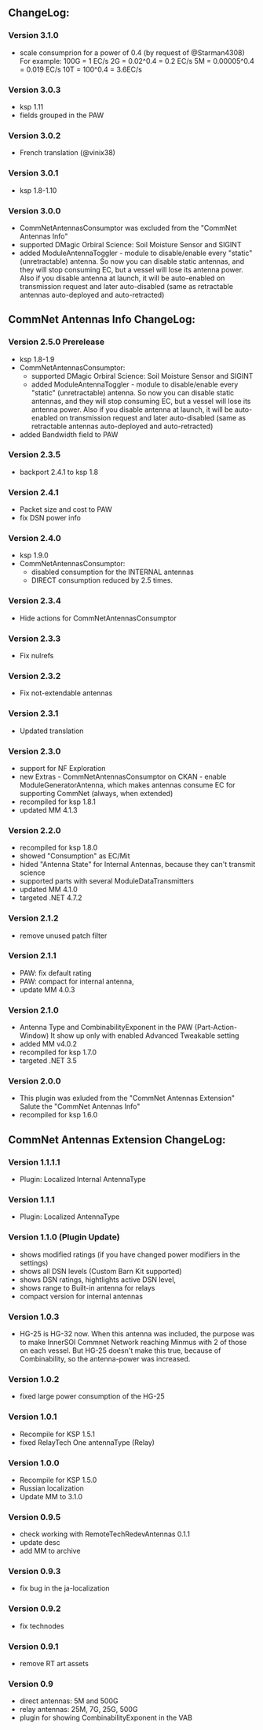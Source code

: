 ## ChangeLog:

### Version 3.1.0
 * scale consumprion for a power of 0.4 (by request of @Starman4308)
   For example:
   100G = 1 EC/s
   2G   = 0.02^0.4 = 0.2 EC/s
   5M   = 0.00005^0.4 = 0.019 EC/s
   10T  = 100^0.4 = 3.6EC/s

### Version 3.0.3
 * ksp 1.11
 * fields grouped in the PAW

### Version 3.0.2
 * French translation (@vinix38)

### Version 3.0.1
 * ksp 1.8-1.10

### Version 3.0.0
 * CommNetAntennasConsumptor was excluded from the "CommNet Antennas Info"
 * supported DMagic Orbiral Science: Soil Moisture Sensor and SIGINT
 * added ModuleAntennaToggler - module to disable/enable every "static" (unretractable) antenna. 
   So now you can disable static antennas, and they will stop consuming EC, but a vessel will lose its antenna power.
   Also if you disable antenna at launch, it will be auto-enabled on transmission request and later auto-disabled
   (same as retractable antennas auto-deployed and auto-retracted)



## CommNet Antennas Info ChangeLog:

### Version 2.5.0 Prerelease
 * ksp 1.8-1.9
 * CommNetAntennasConsumptor:
    * supported DMagic Orbiral Science: Soil Moisture Sensor and SIGINT
    * added ModuleAntennaToggler - module to disable/enable every "static" (unretractable) antenna. 
      So now you can disable static antennas, and they will stop consuming EC, but a vessel will lose its antenna power.
      Also if you disable antenna at launch, it will be auto-enabled on transmission request and later auto-disabled
      (same as retractable antennas auto-deployed and auto-retracted)
 * added Bandwidth field to PAW

### Version 2.3.5
 * backport 2.4.1 to ksp 1.8

### Version 2.4.1
 * Packet size and cost to PAW 
 * fix DSN power info

### Version 2.4.0
 * ksp 1.9.0
 * CommNetAntennasConsumptor:
     * disabled consumption for the INTERNAL antennas
     * DIRECT consumption reduced by 2.5 times.

### Version 2.3.4
 * Hide actions for CommNetAntennasConsumptor

### Version 2.3.3
 * Fix nulrefs

### Version 2.3.2
 * Fix not-extendable antennas

### Version 2.3.1
 * Updated translation

### Version 2.3.0
 * support for NF Exploration
 * new Extras - CommNetAntennasConsumptor on CKAN - enable ModuleGeneratorAntenna, 
   which makes antennas consume EC for supporting CommNet (always, when extended)
 * recompiled for ksp 1.8.1
 * updated MM 4.1.3

### Version 2.2.0
 * recompiled for ksp 1.8.0
 * showed "Consumption" as EC/Mit
 * hided "Antenna State" for Internal Antennas, because they can't transmit science
 * supported parts with several ModuleDataTransmitters
 * updated MM 4.1.0
 * targeted .NET 4.7.2

### Version 2.1.2
 * remove unused patch filter

### Version 2.1.1
 * PAW: fix default rating
 * PAW: compact for internal antenna, 
 * update MM 4.0.3

### Version 2.1.0
 * Antenna Type and CombinabilityExponent in the PAW (Part-Action-Window)
   It show up only with enabled Advanced Tweakable setting 
 * added MM v4.0.2
 * recompiled for ksp 1.7.0
 * targeted .NET 3.5 
 

### Version 2.0.0
 * This plugin was exluded from the "CommNet Antennas Extension"
   Salute the "CommNet Antennas Info"
 * recompiled for ksp 1.6.0



## CommNet Antennas Extension ChangeLog:

### Version 1.1.1.1
 * Plugin: Localized Internal AntennaType

### Version 1.1.1
 * Plugin: Localized AntennaType

### Version 1.1.0 (Plugin Update)
 * shows modified ratings (if you have changed power modifiers in the settings)
 * shows all DSN levels (Custom Barn Kit supported)
 * shows DSN ratings, hightlights active DSN level, 
 * shows range to Built-in antenna for relays
 * compact version for internal antennas

### Version 1.0.3
 * HG-25 is HG-32 now.
   When this antenna was included, the purpose was to make 
   InnerSOI Commnet Network reaching Minmus with 2 of those on each vessel.
   But HG-25 doesn't make this true, because of Combinability, 
   so the antenna-power was increased.

### Version 1.0.2
 * fixed large power consumption of the HG-25

### Version 1.0.1
 * Recompile for KSP 1.5.1
 * fixed RelayTech One antennaType (Relay)

### Version 1.0.0
 * Recompile for KSP 1.5.0
 * Russian localization
 * Update MM to 3.1.0

### Version 0.9.5
 * check working with RemoteTechRedevAntennas 0.1.1
 * update desc
 * add MM to archive

### Version 0.9.3
 * fix bug in the ja-localization

### Version 0.9.2
 * fix technodes

### Version 0.9.1
 * remove RT art assets

### Version 0.9
 * direct antennas: 5M and 500G
 * relay antennas: 25M, 7G, 25G, 500G
 * plugin for showing CombinabilityExponent in the VAB

